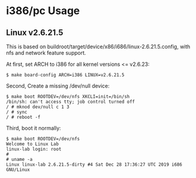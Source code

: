 
# i386/pc Usage

## Linux v2.6.21.5

This is based on buildroot/target/device/x86/i686/linux-2.6.21.5.config, with nfs and network feature support.

At first, set ARCH to i386 for all kernel versions <= v2.6.23:

    $ make board-config ARCH=i386 LINUX=v2.6.21.5

Second, Create a missing /dev/null device:

    $ make boot ROOTDEV=/dev/nfs XKCLI=init=/bin/sh
    /bin/sh: can't access tty; job control turned off
    / # mknod dev/null c 1 3
    / # sync
    / # reboot -f

Third, boot it normally:

    $ make boot ROOTDEV=/dev/nfs
    Welcome to Linux Lab
    linux-lab login: root
    #
    # uname -a
    Linux linux-lab 2.6.21.5-dirty #4 Sat Dec 28 17:36:27 UTC 2019 i686 GNU/Linux
